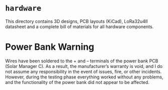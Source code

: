 # `hardware`

This directory contains 3D designs, PCB layouts (KiCad), LoRa32u4II datasheet and a complete bill of materials for all hardware components.

# Power Bank Warning

Wires have been soldered to the + and – terminals of the power bank PCB (Solar Manager C). As a result, the manufacturer’s warranty is void, and I do not assume any responsibility in the event of issues, fire, or other incidents.
However, during the testing phase everything worked without any problems, and the functionality of the power bank did not appear to be affected.